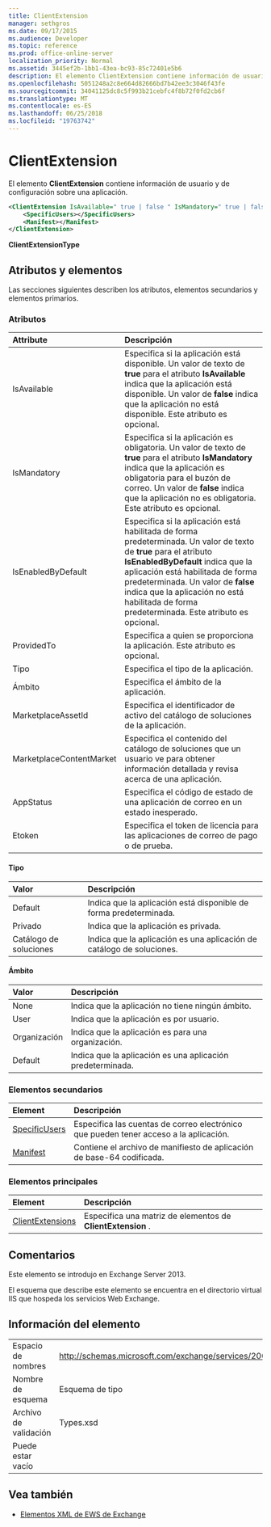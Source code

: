 ```yaml
---
title: ClientExtension
manager: sethgros
ms.date: 09/17/2015
ms.audience: Developer
ms.topic: reference
ms.prod: office-online-server
localization_priority: Normal
ms.assetid: 3445ef2b-1bb1-43ea-bc93-85c72401e5b6
description: El elemento ClientExtension contiene información de usuario y de configuración sobre una aplicación.
ms.openlocfilehash: 5051248a2c8e664d82666bd7b42ee3c3046f43fe
ms.sourcegitcommit: 34041125dc8c5f993b21cebfc4f8b72f0fd2cb6f
ms.translationtype: MT
ms.contentlocale: es-ES
ms.lasthandoff: 06/25/2018
ms.locfileid: "19763742"
---
```

# <a name="clientextension"></a>ClientExtension

El elemento **ClientExtension** contiene información de usuario y de configuración sobre una aplicación. 
  
```XML
<ClientExtension IsAvailable=" true | false " IsMandatory=" true | false " IsEnabledByDefault=" true | false " Type="" Scope="" MarketplaceAssetId="" MarketplaceContentMarket="" AppStatus="" Etoken="">
    <SpecificUsers></SpecificUsers>
    <Manifest></Manifest>
</ClientExtension>
```

 **ClientExtensionType**
## <a name="attributes-and-elements"></a>Atributos y elementos

Las secciones siguientes describen los atributos, elementos secundarios y elementos primarios.
  
### <a name="attributes"></a>Atributos

|**Attribute**|**Descripción**|
|:-----|:-----|
|IsAvailable  <br/> |Especifica si la aplicación está disponible. Un valor de texto de **true** para el atributo **IsAvailable** indica que la aplicación está disponible. Un valor de **false** indica que la aplicación no está disponible. Este atributo es opcional.  <br/> |
|IsMandatory  <br/> |Especifica si la aplicación es obligatoria. Un valor de texto de **true** para el atributo **IsMandatory** indica que la aplicación es obligatoria para el buzón de correo. Un valor de **false** indica que la aplicación no es obligatoria. Este atributo es opcional.  <br/> |
|IsEnabledByDefault  <br/> |Especifica si la aplicación está habilitada de forma predeterminada. Un valor de texto de **true** para el atributo **IsEnabledByDefault** indica que la aplicación está habilitada de forma predeterminada. Un valor de **false** indica que la aplicación no está habilitada de forma predeterminada. Este atributo es opcional.  <br/> |
|ProvidedTo  <br/> |Especifica a quien se proporciona la aplicación. Este atributo es opcional.  <br/> |
|Tipo  <br/> |Especifica el tipo de la aplicación.  <br/> |
|Ámbito  <br/> |Especifica el ámbito de la aplicación.  <br/> |
|MarketplaceAssetId  <br/> |Especifica el identificador de activo del catálogo de soluciones de la aplicación.  <br/> |
|MarketplaceContentMarket  <br/> |Especifica el contenido del catálogo de soluciones que un usuario ve para obtener información detallada y revisa acerca de una aplicación.  <br/> |
|AppStatus  <br/> |Especifica el código de estado de una aplicación de correo en un estado inesperado.  <br/> |
|Etoken  <br/> |Especifica el token de licencia para las aplicaciones de correo de pago o de prueba.  <br/> |
   
#### <a name="type"></a>Tipo

|**Valor**|**Descripción**|
|:-----|:-----|
|Default  <br/> |Indica que la aplicación está disponible de forma predeterminada.  <br/> |
|Privado  <br/> |Indica que la aplicación es privada.  <br/> |
|Catálogo de soluciones  <br/> |Indica que la aplicación es una aplicación de catálogo de soluciones.  <br/> |
   
#### <a name="scope"></a>Ámbito

|**Valor**|**Descripción**|
|:-----|:-----|
|None  <br/> |Indica que la aplicación no tiene ningún ámbito.  <br/> |
|User  <br/> |Indica que la aplicación es por usuario.  <br/> |
|Organización  <br/> |Indica que la aplicación es para una organización.  <br/> |
|Default  <br/> |Indica que la aplicación es una aplicación predeterminada.  <br/> |
   
### <a name="child-elements"></a>Elementos secundarios

|**Element**|**Descripción**|
|:-----|:-----|
|[SpecificUsers](specificusers.md) <br/> |Especifica las cuentas de correo electrónico que pueden tener acceso a la aplicación.  <br/> |
|[Manifest](manifest.md) <br/> |Contiene el archivo de manifiesto de aplicación de base-64 codificada.  <br/> |
   
### <a name="parent-elements"></a>Elementos principales

|**Element**|**Descripción**|
|:-----|:-----|
|[ClientExtensions](clientextensions.md) <br/> |Especifica una matriz de elementos de **ClientExtension** .  <br/> |
   
## <a name="remarks"></a>Comentarios

Este elemento se introdujo en Exchange Server 2013.
  
El esquema que describe este elemento se encuentra en el directorio virtual IIS que hospeda los servicios Web Exchange.
  
## <a name="element-information"></a>Información del elemento

|||
|:-----|:-----|
|Espacio de nombres  <br/> |http://schemas.microsoft.com/exchange/services/2006/types  <br/> |
|Nombre de esquema  <br/> |Esquema de tipo  <br/> |
|Archivo de validación  <br/> |Types.xsd  <br/> |
|Puede estar vacío  <br/> ||
   
## <a name="see-also"></a>Vea también



- [Elementos XML de EWS de Exchange](ews-xml-elements-in-exchange.md)

